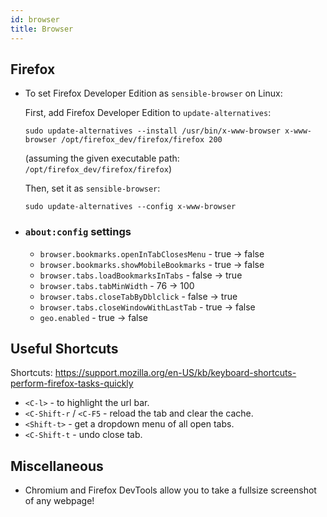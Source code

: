 ```yaml
---
id: browser
title: Browser
---
```


## Firefox

- To set Firefox Developer Edition as `sensible-browser` on Linux:

    First, add Firefox Developer Edition to `update-alternatives`:

    ```
    sudo update-alternatives --install /usr/bin/x-www-browser x-www-browser /opt/firefox_dev/firefox/firefox 200
    ```

    (assuming the given executable path: `/opt/firefox_dev/firefox/firefox`)

    Then, set it as `sensible-browser`:

    ```
    sudo update-alternatives --config x-www-browser
    ```

- ### `about:config` settings

    - `browser.bookmarks.openInTabClosesMenu` - true -> false
    - `browser.bookmarks.showMobileBookmarks` - true -> false
    - `browser.tabs.loadBookmarksInTabs` - false -> true
    - `browser.tabs.tabMinWidth` - 76 -> 100
    - `browser.tabs.closeTabByDblclick` - false -> true
    - `browser.tabs.closeWindowWithLastTab` - true -> false
    - `geo.enabled` - true -> false


## Useful Shortcuts
Shortcuts:
https://support.mozilla.org/en-US/kb/keyboard-shortcuts-perform-firefox-tasks-quickly

- `<C-l>` - to highlight the url bar.
- `<C-Shift-r` / `<C-F5` - reload the tab and clear the cache.
- `<Shift-t>` - get a dropdown menu of all open tabs.
- `<C-Shift-t` - undo close tab.


## Miscellaneous

- Chromium and Firefox DevTools allow you to take a fullsize screenshot of any webpage!
